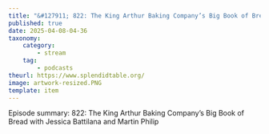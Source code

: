 ```yaml
---
title: "&#127911; 822: The King Arthur Baking Company’s Big Book of Bread with Jessica Battilana and Martin Philip"
published: true
date: 2025-04-08-04-36
taxonomy:
    category:
        - stream
    tag:
        - podcasts
theurl: https://www.splendidtable.org/
image: artwork-resized.PNG
template: item
---
```


Episode summary: 822: The King Arthur Baking Company’s Big Book of Bread with Jessica Battilana and Martin Philip
